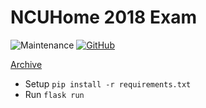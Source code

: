 # NCUHome 2018 Exam

![Maintenance](https://img.shields.io/maintenance/no/2018.svg?style=for-the-badge)
[![GitHub](https://img.shields.io/github/license/kidonng/ncuhome-2018-exam.svg?style=for-the-badge)](./LICENSE)

[Archive](../../tree/archive)

- Setup `pip install -r requirements.txt`
- Run `flask run`
